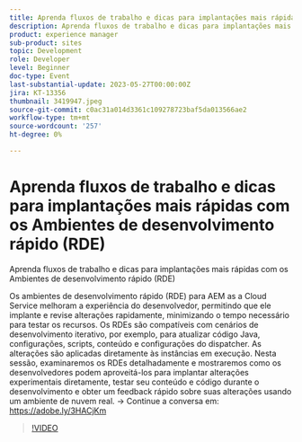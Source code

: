 ```yaml
---
title: Aprenda fluxos de trabalho e dicas para implantações mais rápidas com os Ambientes de desenvolvimento rápido (RDE)
description: Aprenda fluxos de trabalho e dicas para implantações mais rápidas com os Ambientes de desenvolvimento rápido (RDE) Os Ambientes de desenvolvimento rápido (RDE) para AEM as a Cloud Service melhoram a experiência do desenvolvedor, permitindo que ele implante e revise as alterações rapidamente, minimizando o tempo necessário para testar os recursos. Os RDEs são compatíveis com cenários de desenvolvimento iterativo, por exemplo, para atualizar código Java, configurações, scripts, conteúdo e configurações do dispatcher. As alterações são aplicadas diretamente às instâncias em execução. Nesta sessão, examinaremos os RDEs detalhadamente e mostraremos como os desenvolvedores podem aproveitá-los para implantar alterações experimentais diretamente, testar seu conteúdo e código durante o desenvolvimento e obter um feedback rápido sobre suas alterações usando um ambiente de nuvem real.
product: experience manager
sub-product: sites
topic: Development
role: Developer
level: Beginner
doc-type: Event
last-substantial-update: 2023-05-27T00:00:00Z
jira: KT-13356
thumbnail: 3419947.jpeg
source-git-commit: c0ac31a014d3361c109278723baf5da013566ae2
workflow-type: tm+mt
source-wordcount: '257'
ht-degree: 0%

---
```



# Aprenda fluxos de trabalho e dicas para implantações mais rápidas com os Ambientes de desenvolvimento rápido (RDE)

Aprenda fluxos de trabalho e dicas para implantações mais rápidas com os Ambientes de desenvolvimento rápido (RDE)

Os ambientes de desenvolvimento rápido (RDE) para AEM as a Cloud Service melhoram a experiência do desenvolvedor, permitindo que ele implante e revise alterações rapidamente, minimizando o tempo necessário para testar os recursos. Os RDEs são compatíveis com cenários de desenvolvimento iterativo, por exemplo, para atualizar código Java, configurações, scripts, conteúdo e configurações do dispatcher. As alterações são aplicadas diretamente às instâncias em execução. Nesta sessão, examinaremos os RDEs detalhadamente e mostraremos como os desenvolvedores podem aproveitá-los para implantar alterações experimentais diretamente, testar seu conteúdo e código durante o desenvolvimento e obter um feedback rápido sobre suas alterações usando um ambiente de nuvem real. → Continue a conversa em: https://adobe.ly/3HACjKm

>[!VIDEO](https://video.tv.adobe.com/v/3419947/?learn=on)
